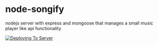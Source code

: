 # node-songify
nodejs server with express and mongoose that manages a small music player like api functionality

[![Deploying To Server](https://github.com/rajanmodi30/node-songify/actions/workflows/main.yml/badge.svg)](https://github.com/rajanmodi30/node-songify/actions/workflows/main.yml)
